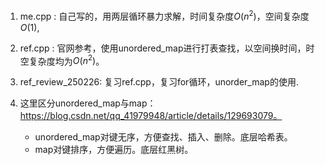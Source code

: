 1. me.cpp : 自己写的，用两层循环暴力求解，时间复杂度$O(n^2)$，空间复杂度$O(1)$,

2. ref.cpp : 官网参考，使用unordered_map进行打表查找，以空间换时间，时空复杂度均为$O(n^2)$。
3. ref_review_250226: 复习ref.cpp，复习for循环，unorder_map的使用.

4. 这里区分unordered_map与map：<https://blog.csdn.net/qq_41979948/article/details/129693079。>

    - unordered_map对键无序，方便查找、插入、删除。底层哈希表。
    - map对键排序，方便遍历。底层红黑树。

